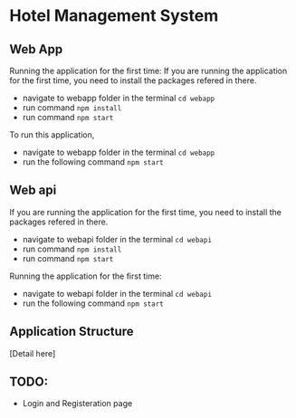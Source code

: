 # Hotel Management System

## Web App

Running the application for the first time:
If you are running the application for the first time, you need to install the packages refered in there.

- navigate to webapp folder in the terminal `cd webapp`
- run command `npm install`
- run command `npm start`

To run this application,

- navigate to webapp folder in the terminal `cd webapp`
- run the following command `npm start`

## Web api

If you are running the application for the first time, you need to install the packages refered in there.

- navigate to webapi folder in the terminal `cd webapi`
- run command `npm install`
- run command `npm start`

Running the application for the first time:

- navigate to webapi folder in the terminal `cd webapi`
- run the following command `npm start`

## Application Structure

[Detail here]

## TODO:

- Login and Registeration page
